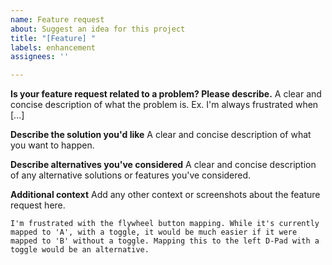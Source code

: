 ```yaml
---
name: Feature request
about: Suggest an idea for this project
title: "[Feature] "
labels: enhancement
assignees: ''

---
```


**Is your feature request related to a problem? Please describe.**
A clear and concise description of what the problem is. Ex. I'm always frustrated when [...]

**Describe the solution you'd like**
A clear and concise description of what you want to happen.

**Describe alternatives you've considered**
A clear and concise description of any alternative solutions or features you've considered.

**Additional context**
Add any other context or screenshots about the feature request here.

```
I'm frustrated with the flywheel button mapping. While it's currently mapped to 'A', with a toggle, it would be much easier if it were mapped to 'B' without a toggle. Mapping this to the left D-Pad with a toggle would be an alternative.  
```
